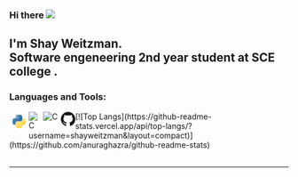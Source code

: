 ### Hi there <img src="https://raw.githubusercontent.com/aemmadi/aemmadi/master/wave.gif" width="30px">
I'm Shay Weitzman.
<br>
Software engeneering 2nd year student at SCE college .
---
### Languages and Tools:

<img align="left" alt="Python" width="35px" src="https://raw.githubusercontent.com/github/explore/80688e429a7d4ef2fca1e82350fe8e3517d3494d/topics/python/python.png" />
<img align="left" alt="C" width="26px" src="https://user-images.githubusercontent.com/42747200/46140125-da084900-c26d-11e8-8ea7-c45ae6306309.png" />
<img align="left" alt="C" width="32px" src="https://cdn.iconscout.com/icon/free/png-512/c-programming-569564.png" />
<img align="left" alt="GitHub" width="26px" src="https://raw.githubusercontent.com/github/explore/78df643247d429f6cc873026c0622819ad797942/topics/github/github.png" />
[![Top Langs](https://github-readme-stats.vercel.app/api/top-langs/?username=shayweitzman&layout=compact)](https://github.com/anuraghazra/github-readme-stats)

<br>


<br />


---




